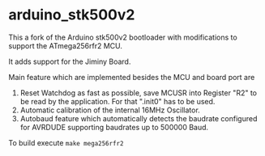 # arduino_stk500v2

This a fork of the Arduino stk500v2 bootloader with modifications to support the ATmega256rfr2 MCU.

It adds support for the Jiminy Board.

Main feature which are implemented besides the MCU and board port are 
1. Reset Watchdog as fast as possible, save MCUSR into Register "R2" to be read by the application. For that ".init0" has to be used. 
1. Automatic calibration of the internal 16MHz Oscillator. 
1. Autobaud feature which automatically detects the baudrate configured for AVRDUDE supporting baudrates up to 500000 Baud.

To build execute `make mega256rfr2`